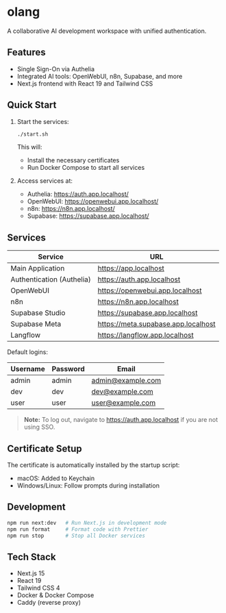 # olang

A collaborative AI development workspace with unified authentication.

## Features

- Single Sign-On via Authelia
- Integrated AI tools: OpenWebUI, n8n, Supabase, and more
- Next.js frontend with React 19 and Tailwind CSS

## Quick Start

1. Start the services:

   ```bash
   ./start.sh
   ```

   This will:

   - Install the necessary certificates
   - Run Docker Compose to start all services

2. Access services at:
   - Authelia: https://auth.app.localhost/
   - OpenWebUI: https://openwebui.app.localhost/
   - n8n: https://n8n.app.localhost/
   - Supabase: https://supabase.app.localhost/

## Services

| Service                   | URL                                 |
|---------------------------|-------------------------------------|
| Main Application          | https://app.localhost               |
| Authentication (Authelia) | https://auth.app.localhost          |
| OpenWebUI                 | https://openwebui.app.localhost     |
| n8n                       | https://n8n.app.localhost           |
| Supabase Studio           | https://supabase.app.localhost      |
| Supabase Meta             | https://meta.supabase.app.localhost |
| Langflow                  | https://langflow.app.localhost      |

Default logins:

| Username | Password | Email             |
|----------|----------|-------------------|
| admin    | admin    | admin@example.com |
| dev      | dev      | dev@example.com   |
| user     | user     | user@example.com  |

> **Note:** To log out, navigate to https://auth.app.localhost if you are not using SSO.

## Certificate Setup

The certificate is automatically installed by the startup script:

- macOS: Added to Keychain
- Windows/Linux: Follow prompts during installation

## Development

```bash
npm run next:dev   # Run Next.js in development mode
npm run format     # Format code with Prettier
npm run stop       # Stop all Docker services
```

## Tech Stack

- Next.js 15
- React 19
- Tailwind CSS 4
- Docker & Docker Compose
- Caddy (reverse proxy)
